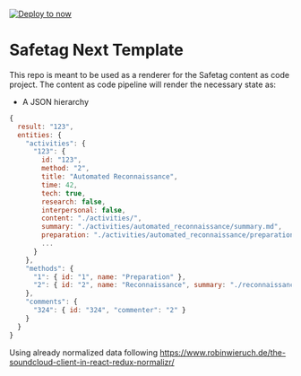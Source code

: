 [![Deploy to now](https://deploy.now.sh/static/button.svg)](https://deploy.now.sh/?repo=https://github.com/zeit/next.js/tree/master/examples/with-ant-design-less)

# Safetag Next Template

This repo is meant to be used as a renderer for the Safetag content as code project. The content as code pipeline will render the necessary state as:
 - A JSON hierarchy
```js
{
  result: "123",
  entities: {
    "activities": {
      "123": {
        id: "123",
        method: "2",
        title: "Automated Reconnaissance",
        time: 42,
        tech: true,
        research: false,
        interpersonal: false,
        content: "./activities/",
        summary: "./activities/automated_reconnaissance/summary.md",
        preparation: "./activities/automated_reconnaissance/preparation.md",
        ...
      }
    },
    "methods": {
      "1": { id: "1", name: "Preparation" },
      "2": { id: "2", name: "Reconnaissance", summary: "./reconnaissance/summary.md", purpose: "./" }
    },
    "comments": {
      "324": { id: "324", "commenter": "2" }
    }
  }
}
```

Using already normalized data following https://www.robinwieruch.de/the-soundcloud-client-in-react-redux-normalizr/
